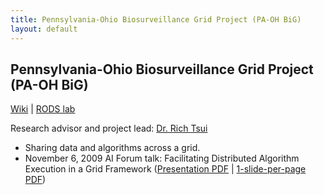 ```yaml
---
title: Pennsylvania-Ohio Biosurveillance Grid Project (PA-OH BiG)
layout: default
---
```


## Pennsylvania-Ohio Biosurveillance Grid Project (PA-OH BiG)

[Wiki](http://betaweb.rods.pitt.edu/wiki/index.php/PA-OH_Biosurveillance_Grid_Wiki) |
[RODS lab](https://www.rods.pitt.edu/site/content/view/56/46/)

Research advisor and project lead:
[Dr. Rich Tsui](http://www.dbmi.pitt.edu/faculty/tsui.html)

* Sharing data and algorithms across a grid.
* November 6, 2009 AI Forum talk: Facilitating Distributed Algorithm Execution in a Grid Framework ([Presentation PDF](grid_pres.pdf) | [1-slide-per-page PDF](grid_pres_handout.pdf))
